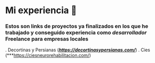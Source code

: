 # Mi experiencia 🚀

### Estos son links de proyectos ya finalizados en los que he trabajado y conseguido experiencia como ***desarrollador*** Freelance para empresas locales

. Decortinas y Persianas (***https://decortinasypersianas.com/***)
. Cies (***https://ciesneurorehabilitacion.com/)
